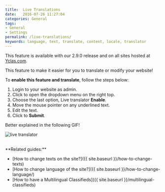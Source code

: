 ```yaml
---
title:  Live Translations
date:   2016-07-26 11:27:04
categories: General
tags: 
- General
- Settings
permalink: /live-translations/
keywords: language, text, translate, content, locale, translator
---
```

<div class="alert alert-warning">
<strong><i class="glyphicon glyphicon-warning-sign"></i> </strong> This feature is available with our 2.9.0 release and on all sites hosted at <a href="https://yclas.com/">Yclas.com</a>.
</div>

This feature to make it easier for you to translate or modify your website!

To **enable this feature and translate**, follow the steps below:

1. Login to your website as admin.
2. Click to open the dropdown menu on the right top.
3. Choose the last option, Live translator **Enable**.
4. Move the mouse pointer on any underlined text.
5. Edit the text.
6. Click to **Submit**.

Better explained in the following GIF!

![live translator](https://cloud.githubusercontent.com/assets/7003648/16676480/0c0d1272-4490-11e6-8adb-01adef17c505.gif)


<br>
**Related guides:**

* [How to change texts on the site?]({{ site.baseurl }}/how-to-change-texts)
* [How to change language of the site?]({{ site.baseurl }}/how-to-change-language/)
* [How to have a Multilingual Classifieds]({{ site.baseurl }}/multilingual-classifieds)
